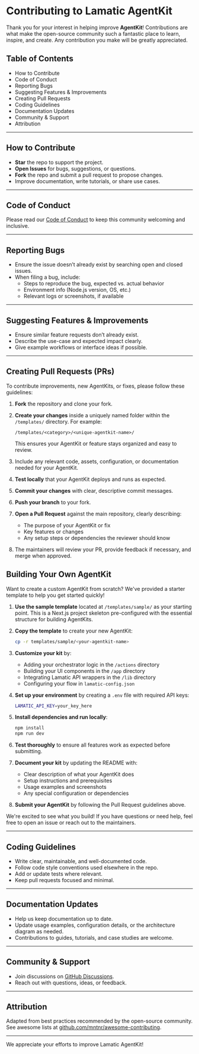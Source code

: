 # Contributing to Lamatic AgentKit

Thank you for your interest in helping improve **AgentKit**! Contributions are what make the open-source community such a fantastic place to learn, inspire, and create. Any contribution you make will be greatly appreciated.

## Table of Contents
- How to Contribute
- Code of Conduct
- Reporting Bugs
- Suggesting Features & Improvements
- Creating Pull Requests
- Coding Guidelines
- Documentation Updates
- Community & Support
- Attribution

***

## How to Contribute

- **Star** the repo to support the project.
- **Open Issues** for bugs, suggestions, or questions.
- **Fork** the repo and submit a pull request to propose changes.
- Improve documentation, write tutorials, or share use cases.

***

## Code of Conduct

Please read our [Code of Conduct](./CODE_OF_CONDUCT.md) to keep this community welcoming and inclusive.

***

## Reporting Bugs

- Ensure the issue doesn’t already exist by searching open and closed issues.
- When filing a bug, include:
  - Steps to reproduce the bug, expected vs. actual behavior
  - Environment info (Node.js version, OS, etc.)
  - Relevant logs or screenshots, if available

***

## Suggesting Features & Improvements

- Ensure similar feature requests don’t already exist.
- Describe the use-case and expected impact clearly.
- Give example workflows or interface ideas if possible.

***

## Creating Pull Requests (PRs)

To contribute improvements, new AgentKits, or fixes, please follow these guidelines:

1. **Fork** the repository and clone your fork.

2. **Create your changes** inside a uniquely named folder within the `/templates/` directory. For example:
   ```
   /templates/<category>/<unique-agentkit-name>/
   ```
   This ensures your AgentKit or feature stays organized and easy to review.

3. Include any relevant code, assets, configuration, or documentation needed for your AgentKit.

4. **Test locally** that your AgentKit deploys and runs as expected.

5. **Commit your changes** with clear, descriptive commit messages.

6. **Push your branch** to your fork.

7. **Open a Pull Request** against the main repository, clearly describing:
   - The purpose of your AgentKit or fix
   - Key features or changes
   - Any setup steps or dependencies the reviewer should know

8. The maintainers will review your PR, provide feedback if necessary, and merge when approved.


## Building Your Own AgentKit

Want to create a custom AgentKit from scratch? We've provided a starter template to help you get started quickly!

1. **Use the sample template** located at `/templates/sample/` as your starting point. This is a Next.js project skeleton pre-configured with the essential structure for building AgentKits.

2. **Copy the template** to create your new AgentKit:
   ```bash
   cp -r templates/sample/<your-agentkit-name>
   ```

3. **Customize your kit** by:
   - Adding your orchestrator logic in the `/actions` directory
   - Building your UI components in the `/app` directory
   - Integrating Lamatic API wrappers in the `/lib` directory
   - Configuring your flow in `lamatic-config.json`

4. **Set up your environment** by creating a `.env` file with required API keys:
   ```bash
   LAMATIC_API_KEY=your_key_here
   ```

5. **Install dependencies and run locally**:
   ```bash
   npm install
   npm run dev
   ```

6. **Test thoroughly** to ensure all features work as expected before submitting.

7. **Document your kit** by updating the README with:
   - Clear description of what your AgentKit does
   - Setup instructions and prerequisites
   - Usage examples and screenshots
   - Any special configuration or dependencies

8. **Submit your AgentKit** by following the Pull Request guidelines above.

We're excited to see what you build! If you have questions or need help, feel free to open an issue or reach out to the maintainers.

***
## Coding Guidelines

- Write clear, maintainable, and well-documented code.
- Follow code style conventions used elsewhere in the repo.
- Add or update tests where relevant.
- Keep pull requests focused and minimal.

***

## Documentation Updates

- Help us keep documentation up to date.
- Update usage examples, configuration details, or the architecture diagram as needed.
- Contributions to guides, tutorials, and case studies are welcome.

***

## Community & Support

- Join discussions on [GitHub Discussions](https://github.com/Lamatic/AgentKit/discussions).
- Reach out with questions, ideas, or feedback.

***

## Attribution

Adapted from best practices recommended by the open-source community. See awesome lists at [github.com/mntnr/awesome-contributing](https://github.com/mntnr/awesome-contributing).

***

We appreciate your efforts to improve Lamatic AgentKit!
